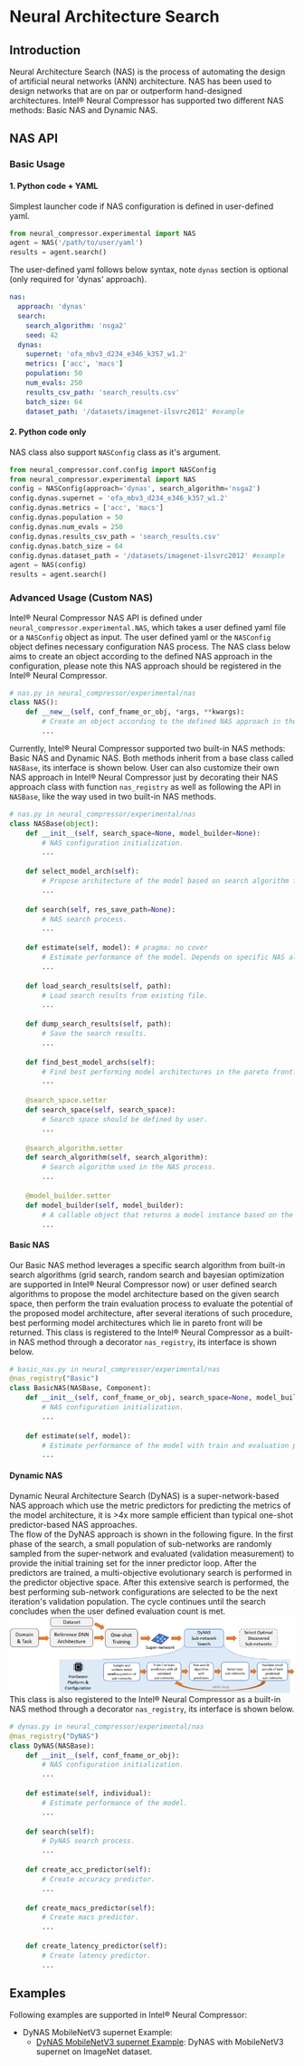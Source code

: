 # Neural Architecture Search

## Introduction
Neural Architecture Search (NAS) is the process of automating the design of artificial neural networks (ANN) architecture. NAS has been used to design networks that are on par or outperform hand-designed architectures. Intel® Neural Compressor has supported two different NAS methods: Basic NAS and Dynamic NAS.

## NAS API

### Basic Usage

#### 1. Python code + YAML

Simplest launcher code if NAS configuration is defined in user-defined yaml.

```python
from neural_compressor.experimental import NAS
agent = NAS('/path/to/user/yaml')
results = agent.search()
```

The user-defined yaml follows below syntax, note `dynas` section is optional (only required for 'dynas' approach).

```yaml
nas:
  approach: 'dynas'
  search:
    search_algorithm: 'nsga2'
    seed: 42
  dynas:
    supernet: 'ofa_mbv3_d234_e346_k357_w1.2'
    metrics: ['acc', 'macs']
    population: 50
    num_evals: 250
    results_csv_path: 'search_results.csv'
    batch_size: 64
    dataset_path: '/datasets/imagenet-ilsvrc2012' #example
```

#### 2. Python code only

NAS class also support `NASConfig` class as it's argument.

```python
from neural_compressor.conf.config import NASConfig
from neural_compressor.experimental import NAS
config = NASConfig(approach='dynas', search_algorithm='nsga2')
config.dynas.supernet = 'ofa_mbv3_d234_e346_k357_w1.2'
config.dynas.metrics = ['acc', 'macs']
config.dynas.population = 50
config.dynas.num_evals = 250
config.dynas.results_csv_path = 'search_results.csv'
config.dynas.batch_size = 64
config.dynas.dataset_path = '/datasets/imagenet-ilsvrc2012' #example
agent = NAS(config)
results = agent.search()
```

### Advanced Usage (Custom NAS)

Intel® Neural Compressor NAS API is defined under `neural_compressor.experimental.NAS`, which takes a user defined yaml file or a `NASConfig` object as input. The user defined yaml or the `NASConfig` object defines necessary configuration NAS process. The NAS class below aims to create an object according to the defined NAS approach in the configuration, please note this NAS approach should be registered in the Intel® Neural Compressor.

```python
# nas.py in neural_compressor/experimental/nas
class NAS():
    def __new__(self, conf_fname_or_obj, *args, **kwargs):
        # Create an object according to the defined NAS approach in the configuration.
        ...
```

Currently, Intel® Neural Compressor supported two built-in NAS methods: Basic NAS and Dynamic NAS. Both methods inherit from a base class called `NASBase`, its interface is shown below. User can also customize their own NAS approach in Intel® Neural Compressor just by decorating their NAS approach class with function `nas_registry` as well as following the API in `NASBase`, like the way used in two built-in NAS methods.

```python
# nas.py in neural_compressor/experimental/nas
class NASBase(object):
    def __init__(self, search_space=None, model_builder=None):
        # NAS configuration initialization.
        ...

    def select_model_arch(self):
        # Propose architecture of the model based on search algorithm for next search iteration.
        ...

    def search(self, res_save_path=None):
        # NAS search process.
        ...    

    def estimate(self, model): # pragma: no cover
        # Estimate performance of the model. Depends on specific NAS algorithm.
        ...

    def load_search_results(self, path):
        # Load search results from existing file.
        ...

    def dump_search_results(self, path):
        # Save the search results.
        ...

    def find_best_model_archs(self):
        # Find best performing model architectures in the pareto front.
        ...

    @search_space.setter
    def search_space(self, search_space):
        # Search space should be defined by user.
        ...

    @search_algorithm.setter
    def search_algorithm(self, search_algorithm):
        # Search algorithm used in the NAS process.
        ...

    @model_builder.setter
    def model_builder(self, model_builder):
        # A callable object that returns a model instance based on the model architecture input.
        ...
```

#### Basic NAS
Our Basic NAS method leverages a specific search algorithm from built-in search algorithms (grid search, random search and bayesian optimization are supported in Intel® Neural Compressor now) or user defined search algorithms to propose the model architecture based on the given search space, then perform the train evaluation process to evaluate the potential of the proposed model architecture, after several iterations of such procedure, best performing model architectures which lie in pareto front will be returned. This class is registered to the Intel® Neural Compressor as a built-in NAS method through a decorator `nas_registry`, its interface is shown below.

```python
# basic_nas.py in neural_compressor/experimental/nas
@nas_registry("Basic")
class BasicNAS(NASBase, Component):
    def __init__(self, conf_fname_or_obj, search_space=None, model_builder=None):
        # NAS configuration initialization.
        ...

    def estimate(self, model):
        # Estimate performance of the model with train and evaluation process.
        ...
```

#### Dynamic NAS
Dynamic Neural Architecture Search (DyNAS) is a super-network-based NAS approach which use the metric predictors for predicting the metrics of the model architecture, it is >4x more sample efficient than typical one-shot predictor-based NAS approaches.
<br>
The flow of the DyNAS approach is shown in the following figure. In the first phase of the search, a small population of sub-networks are randomly sampled from the super-network and evaluated (validation measurement) to provide the initial training set for the inner predictor loop. After the predictors are trained, a multi-objective evolutionary search is performed in the predictor objective space. After this extensive search is performed, the best performing sub-network configurations are selected to be the next iteration's validation population. The cycle continues until the search concludes when the user defined evaluation count is met.
<br>
![DyNAS Workflow](./_static/imgs/dynas.png)
<br>
This class is also registered to the Intel® Neural Compressor as a built-in NAS method through a decorator `nas_registry`, its interface is shown below.

```python
# dynas.py in neural_compressor/experimental/nas
@nas_registry("DyNAS")
class DyNAS(NASBase):
    def __init__(self, conf_fname_or_obj):
        # NAS configuration initialization.
        ...

    def estimate(self, individual):
        # Estimate performance of the model.
        ...

    def search(self):
        # DyNAS search process.
        ...

    def create_acc_predictor(self):
        # Create accuracy predictor.
        ...

    def create_macs_predictor(self):
        # Create macs predictor.
        ...

    def create_latency_predictor(self):
        # Create latency predictor.
        ...
```

## Examples

Following examples are supported in Intel® Neural Compressor:

- DyNAS MobileNetV3 supernet Example:
  - [DyNAS MobileNetV3 supernet Example](../examples/notebook/dynas/MobileNetV3_Supernet_NAS.ipynb): DyNAS with MobileNetV3 supernet on ImageNet dataset.
